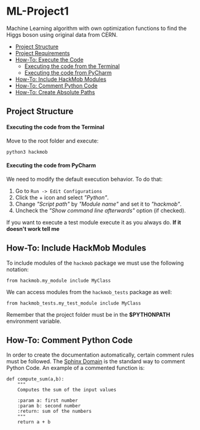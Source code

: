 # ML-Project1

Machine Learning algorithm with own optimization functions to find the Higgs boson using original data from CERN.

* [Project Structure](#project-structure)
* [Project Requirements](#project-requirements)
* [How-To: Execute the Code](#how-to-execute-the-code)
    - [Executing the code from the Terminal](#executing-the-code-from-the-terminal)
    - [Executing the code from PyCharm](#executing-the-code-from-pycharm)
* [How-To: Include HackMob Modules](#how-to-include-hackmob-modules)
* [How-To: Comment Python Code](#how-to-comment-python-code)
* [How-To: Create Absolute Paths](#how-to-create-absolute-paths)

## Project Structure

#### Executing the code from the Terminal

Move to the root folder and execute:

    python3 hackmob

#### Executing the code from PyCharm

We need to modify the default execution behavior. To do that:

1. Go to `Run -> Edit Configurations`
2. Click the + icon and select _"Python"_.
3. Change _"Script path"_ by _"Module name"_ and set it to _"hackmob"_.
4. Uncheck the _"Show command line afterwards"_ option (if checked).

If you want to execute a test module execute it as you always do. **If it doesn't work tell me**

## How-To: Include HackMob Modules

To include modules of the `hackmob` package we must use the following notation:

    from hackmob.my_module include MyClass
    
We can access modules from the `hackmob_tests` package as well:

    from hackmob_tests.my_test_module include MyClass
    
Remember that the project folder must be in the **$PYTHONPATH** environment variable.

## How-To: Comment Python Code

In order to create the documentation automatically, certain comment rules must be followed. The [Sphinx Domain](http://www.sphinx-doc.org/en/1.4.8/domains.html#basic-markup) is the standard way to comment Python Code. An example of a commented function is:

    def compute_sum(a,b):
        """
        Computes the sum of the input values
        
        :param a: first number
        :param b: second number
        :return: sum of the numbers
        """
        return a + b
